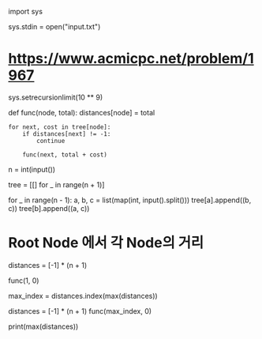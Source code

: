 import sys

sys.stdin = open("input.txt")
# https://www.acmicpc.net/problem/1967

sys.setrecursionlimit(10 ** 9)


def func(node, total):
    distances[node] = total

    for next, cost in tree[node]:
        if distances[next] != -1:
            continue

        func(next, total + cost)


n = int(input())

tree = [[] for _ in range(n + 1)]

for _ in range(n - 1):
    a, b, c = list(map(int, input().split()))
    tree[a].append((b, c))
    tree[b].append((a, c))


# Root Node 에서 각 Node의 거리
distances = [-1] * (n + 1)

func(1, 0)

max_index = distances.index(max(distances))


distances = [-1] * (n + 1)
func(max_index, 0)

print(max(distances))
